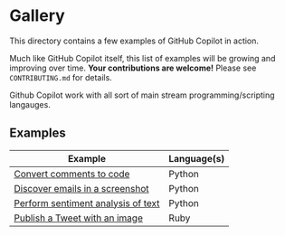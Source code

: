 # Gallery

This directory contains a few examples of GitHub Copilot in action. 

Much like GitHub Copilot itself, this list of examples will be growing and improving over time. **Your contributions are welcome!** Please see `CONTRIBUTING.md` for details.

Github Copilot work with all sort of main stream programming/scripting langauges. 

## Examples

|Example|Language(s)|
|---|---|
|[Convert comments to code](python-comments-to-code)|Python|
|[Discover emails in a screenshot](python-discovering-emails-in-screenshot)|Python|
|[Perform sentiment analysis of text](python-sentiment-analysis-of-text)|Python|
|[Publish a Tweet with an image](ruby-twitter-api-example)|Ruby|
